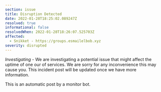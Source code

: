 ```yaml
---
section: issue
title: Disruption Detected
date: 2022-01-28T18:25:02.089247Z
resolved: true
informational: false
resolvedWhen: 2022-01-28T18:26:07.525703Z
affected:
  - Snikket - https://groups.esmailelbob.xyz
severity: disrupted
---
```

*Investigating* - We are investigating a potential issue that might affect the uptime of one our of services. We are sorry for any inconvenience this may cause you. This incident post will be updated once we have more information.

This is an automatic post by a monitor bot.
        